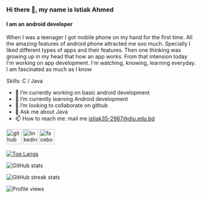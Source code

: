 ### Hi there 👋, my name is Istiak Ahmed
#### I am an android developer


When I was a teenager I got mobile phone on my hand for the first time. All the amazing features of android phone attracted me soo much. Specially I liked different types of apps and their features. Then one thinking was growing up in my head that how an app works. From that intension today I'm working on app development. I'm watching, knowing, learning everyday.  I am fascinated as much as I know

Skills: C / Java

- 🔭 I’m currently working on basic android development 
- 🌱 I’m currently learning Android development 
- 👯 I’m looking to collaborate on github 
- 💬 Ask me about Java 
- 📫 How to reach me: mail me istiak35-2967@diu.edu.bd 


[<img src='https://cdn.jsdelivr.net/npm/simple-icons@3.0.1/icons/github.svg' alt='github' height='40'>](https://github.com/Istiak-999)  [<img src='https://cdn.jsdelivr.net/npm/simple-icons@3.0.1/icons/linkedin.svg' alt='linkedin' height='40'>](https://www.linkedin.com/in/istiak-ahmed-aa930b196/)  [<img src='https://cdn.jsdelivr.net/npm/simple-icons@3.0.1/icons/facebook.svg' alt='facebook' height='40'>](https://www.facebook.com/Istiakahmed29)  

[![Top Langs](https://github-readme-stats.vercel.app/api/top-langs/?username=Istiak-999)](https://github.com/anuraghazra/github-readme-stats)

![GitHub stats](https://github-readme-stats.vercel.app/api?username=Istiak-999&show_icons=true&count_private=true)  

![GitHub streak stats](https://github-readme-streak-stats.herokuapp.com/?user=Istiak-999)  

![Profile views](https://gpvc.arturio.dev/Istiak-999)  
